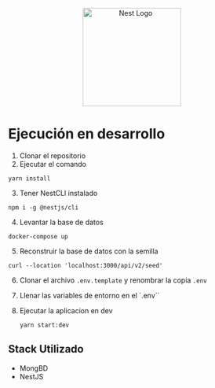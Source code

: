 <p align="center">
  <a href="http://nestjs.com/" target="blank"><img src="https://nestjs.com/img/logo-small.svg" width="200" alt="Nest Logo" /></a>
</p>

[circleci-image]: https://img.shields.io/circleci/build/github/nestjs/nest/master?token=abc123def456
[circleci-url]: https://circleci.com/gh/nestjs/nest

# Ejecución en desarrollo

1. Clonar el repositorio
2. Ejecutar el comando

```
yarn install
```

3. Tener NestCLI instalado

```
npm i -g @nestjs/cli
```

4. Levantar la base de datos

```
docker-compose up
```

5.  Reconstruir la base de datos con la semilla

```
curl --location 'localhost:3000/api/v2/seed'
```

6. Clonar el archivo `.env.template` y renombrar la copia `.env`

7. Llenar las variables de entorno en el `.env``

8. Ejecutar la aplicacion en dev
   ```
   yarn start:dev
   ```

## Stack Utilizado

- MongBD
- NestJS
